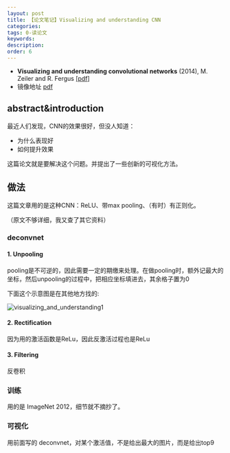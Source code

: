 ```yaml
---
layout: post
title: 【论文笔记】Visualizing and understanding CNN
categories:
tags: 0-读论文
keywords:
description:
order: 6
---
```



- **Visualizing and understanding convolutional networks** (2014), M. Zeiler and R. Fergus [[pdf]](http://arxiv.org/pdf/1311.2901)
- 镜像地址 [pdf](https://github.com/guofei9987/pictures_for_blog/tree/master/papers)

## abstract&introduction
最近人们发现，CNN的效果很好，但没人知道：
- 为什么表现好
- 如何提升效果

这篇论文就是要解决这个问题。并提出了一些创新的可视化方法。

## 做法
这篇文章用的是这种CNN：ReLU、带max pooling、（有时）有正则化。

（原文不够详细，我又查了其它资料）
### deconvnet
#### 1. Unpooling

pooling是不可逆的，因此需要一定的期缴来处理。在做pooling时，额外记最大的坐标，然后unpooling的过程中，把相应坐标填进去，其余格子置为0

下面这个示意图是在其他地方找的:

![visualizing_and_understanding1](/pictures_for_blog/papers/Understanding_Generalization_Transfer/visualizing_and_understanding1.png)

#### 2. Rectification

因为用的激活函数是ReLu，因此反激活过程也是ReLu

#### 3. Filtering

反卷积




### 训练
用的是 ImageNet 2012，细节就不摘抄了。

### 可视化
用前面写的 deconvnet，对某个激活值，不是给出最大的图片，而是给出top9
